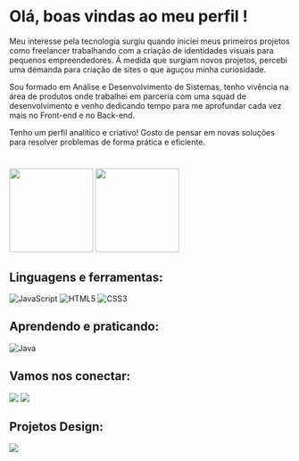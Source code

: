 # Olá, boas vindas ao meu perfil !

Meu interesse pela tecnologia surgiu quando iniciei meus primeiros projetos como freelancer trabalhando com a criação de identidades visuais para pequenos empreendedores. Á medida que surgiam novos projetos, percebi uma demanda para criação de sites o que aguçou minha curiosidade. 

Sou formado em Análise e Desenvolvimento de Sistemas, tenho vivência na área de produtos onde trabalhei em parceria com uma squad de desenvolvimento e venho dedicando tempo para me aprofundar cada vez mais no Front-end e no Back-end.

Tenho um perfil analítico e criativo! Gosto de pensar em novas soluções para resolver problemas de forma prática e eficiente. 

#

<img loading="lazy" height="150em" src="https://github-readme-stats.vercel.app/api?username=vini-cardoso&show_icons=true&theme=midnight-purple"/> <img loading="lazy" height="150em" src="https://github-readme-stats.vercel.app/api/top-langs/?username=vini-cardoso&layout=compact&langs_count=7&theme=midnight-purple"/>

## Linguagens e ferramentas:
<img src="https://img.shields.io/badge/JavaScript-323330?style=for-the-badge&logo=javascript&logoColor=F7DF1E" alt="JavaScript"/> <img src="https://img.shields.io/badge/HTML5-E34F26?style=for-the-badge&logo=html5&logoColor=white" alt="HTML5"/> <img src="https://img.shields.io/badge/CSS3-1572B6?style=for-the-badge&logo=css3&logoColor=white" alt="CSS3"/>

## Aprendendo e praticando:
<img src="https://img.shields.io/badge/Java-ED8B00?style=for-the-badge&logo=java&logoColor=white" alt="Java"/>

## Vamos nos conectar:
<a href="https://www.linkedin.com/in/vinicius-cardosomeira" target="_blank"><img loading="lazy" src="https://img.shields.io/badge/-LinkedIn-%230077B5?style=for-the-badge&logo=linkedin&logoColor=white" target="_blank"></a> <a href = "mailto:viniciusmeiradoso@outlook.com"><img src="https://img.shields.io/badge/Microsoft_Outlook-0078D4?style=for-the-badge&logo=microsoft-outlook&logoColor=white" target="_blank"></a>

## Projetos Design:
<a href="https://www.behance.net/viniciuscardoso31" target="_blank"><img loading="lazy" src="https://img.shields.io/badge/_behance-1769FF?logo=behance&style=for-the-badge" target="_blank"></a>
